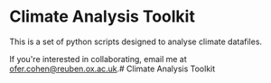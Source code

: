 # Climate Analysis Toolkit

This is a set of python scripts designed to analyse climate datafiles.

If you're interested in collaborating, email me at ofer.cohen@reuben.ox.ac.uk.# Climate Analysis Toolkit
